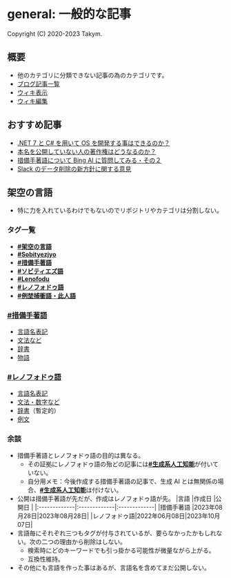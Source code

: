 # general: 一般的な記事
Copyright (C) 2020-2023 Takym.

## 概要
* 他のカテゴリに分類できない記事の為のカテゴリです。
* [ブログ記事一覧](./posts.md)
* [ウィキ表示](https://takym.github.io/wiki/general)
* [ウィキ編集](https://github.com/Takym/takym.github.io/wiki)

## おすすめ記事
* [.NET 7 と C# を用いて OS を開発する事はできるのか？](./2022/12/25/osdotnet.html)
* [本名を公開していない人の著作権はどうなるのか？](./2023/05/02/copyright.html)
* [措備手著語について Bing AI に質問してみる・その２](./2023/10/05/sobityezjyo_bing_ai.html)
* [Slack のデータ削除の新方針に関する意見](./2024/06/27/slack-data-removal.html)

## 架空の言語
* 特に力を入れているわけでもないのでリポジトリやカテゴリは分割しない。

### タグ一覧
* [**#架空の言語**](../tags.html#架空の言語)
* [**#Sobityezjyo**](../tags.html#Sobityezjyo)
* [**#措備手著語**](../tags.html#措備手著語)
* [**#ソビティエズ語**](../tags.html#ソビティエズ語)
* [**#Lenofodu**](../tags.html#Lenofodu)
* [**#レノフォドゥ語**](../tags.html#レノフォドゥ語)
* [**#例埜捕衝語・此人語**](../tags.html#例埜捕衝語・此人語)

### [**#措備手著語**](../tags.html#措備手著語)
* [言語名表記](./2023/10/05/sobityezjyo_spells.html)
* [文法など](./2023/08/28/sobityezjyo.html)
* [辞書](./2023/08/28/sobityezjyo_dict.html)
* [物語](./2023/08/29/sobityezjyo_story.html)

### [**#レノフォドゥ語**](../tags.html#レノフォドゥ語)
* [言語名表記](./2023/10/05/lenofodu_spells.html)
* [文法・数字など](./2023/10/07/lenofodu.html)
* [辞書](./2023/10/07/lenofodu_dict_simple.html)（暫定的）
* [例文](./2023/10/07/lenofodu_examples.html)

### 余談
* 措備手著語とレノフォドゥ語の目的は異なる。
	* その証拠にレノフォドゥ語の殆どの記事には[**#生成系人工知能**](../tags.html#生成系人工知能)が付いていない。
	* 自分用メモ：今後作成する措備手著語の記事で、生成 AI とは無関係の場合、[**#生成系人工知能**](../tags.html#生成系人工知能)は付けない。
* 公開は措備手著語が先だが、作成はレノフォドゥ語が先。
	|言語          |作成日        |公開日        |
	|:-------------|:-------------|:-------------|
	|措備手著語    |2023年08月28日|2023年08月28日|
	|レノフォドゥ語|2022年06月08日|2023年10月07日|
* 言語毎にそれぞれ三つもタグが付与されているが、要らなかったかもしれない。次の二つの理由から削除はしない。
	* 検索時にどのキーワードでも引っ掛かる可能性が微量ながら上がる。
	* 互換性維持。
* その他にも言語を作った事はあるが、言語名を含めてまだ公開しない。
